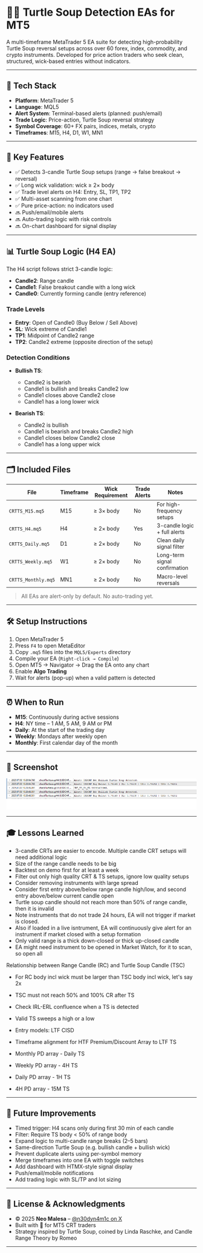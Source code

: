 # 🐢🍲 Turtle Soup Detection EAs for MT5

A multi-timeframe MetaTrader 5 EA suite for detecting high-probability Turtle Soup reversal setups across over 60 forex, index, commodity, and crypto instruments. Developed for price action traders who seek clean, structured, wick-based entries without indicators.

---

## 🧰 Tech Stack

- **Platform**: MetaTrader 5
- **Language**: MQL5
- **Alert System**: Terminal-based alerts (planned: push/email)
- **Trade Logic**: Price-action, Turtle Soup reversal strategy
- **Symbol Coverage**: 60+ FX pairs, indices, metals, crypto
- **Timeframes**: M15, H4, D1, W1, MN1

---

## 🚀 Key Features

- ✅ Detects 3-candle Turtle Soup setups (range → false breakout → reversal)
- ✅ Long wick validation: wick ≥ 2× body
- ✅ Trade level alerts on H4: Entry, SL, TP1, TP2
- ✅ Multi-asset scanning from one chart
- ✅ Pure price-action: no indicators used
- 🔜 Push/email/mobile alerts
- 🔜 Auto-trading logic with risk controls
- 🔜 On-chart dashboard for signal display

---

## 📊 Turtle Soup Logic (H4 EA)

The H4 script follows strict 3-candle logic:
- **Candle2**: Range candle
- **Candle1**: False breakout candle with a long wick
- **Candle0**: Currently forming candle (entry reference)

### Trade Levels
- **Entry**: Open of Candle0 (Buy Below / Sell Above)
- **SL**: Wick extreme of Candle1
- **TP1**: Midpoint of Candle2 range
- **TP2**: Candle2 extreme (opposite direction of the setup)

### Detection Conditions
- **Bullish TS**:
  - Candle2 is bearish
  - Candle1 is bullish and breaks Candle2 low
  - Candle1 closes above Candle2 close
  - Candle1 has a long lower wick

- **Bearish TS**:
  - Candle2 is bullish
  - Candle1 is bearish and breaks Candle2 high
  - Candle1 closes below Candle2 close
  - Candle1 has a long upper wick

---

## 🗂 Included Files

| File                | Timeframe | Wick Requirement | Trade Alerts | Notes                          |
|---------------------|-----------|------------------|---------------|--------------------------------|
| `CRTTS_M15.mq5`     | M15       | ≥ 3× body        | No            | For high-frequency setups      |
| `CRTTS_H4.mq5`      | H4        | ≥ 2× body        | Yes           | 3-candle logic + full alerts   |
| `CRTTS_Daily.mq5`   | D1        | ≥ 2× body        | No            | Clean daily signal filter      |
| `CRTTS_Weekly.mq5`  | W1        | ≥ 2× body        | No            | Long-term signal confirmation  |
| `CRTTS_Monthly.mq5` | MN1       | ≥ 2× body        | No            | Macro-level reversals          |

> All EAs are alert-only by default. No auto-trading yet.


---

## 🛠️ Setup Instructions

1. Open MetaTrader 5  
2. Press `F4` to open MetaEditor  
3. Copy `.mq5` files into the `MQL5/Experts` directory  
4. Compile your EA (`Right-click → Compile`)  
5. Open MT5 → Navigator → Drag the EA onto any chart  
6. Enable **Algo Trading**  
7. Wait for alerts (pop-up) when a valid pattern is detected

---

## ⏰ When to Run

- **M15**: Continuously during active sessions
- **H4**: NY time – 1 AM, 5 AM, 9 AM or PM
- **Daily**: At the start of the trading day
- **Weekly**: Mondays after weekly open
- **Monthly**: First calendar day of the month

---

## 📸 Screenshot

![Turtle Soup Alert](screenshot.png)

---

## 🎓 Lessons Learned

- 3-candle CRTs are easier to encode. Multiple candle CRT setups will need additional logic
- Size of the range candle needs to be big
- Backtest on demo first for at least a week
- Filter out only high quality CRT & TS setups, ignore low quality setups
- Consider removing instruments with large spread
- Consider first entry above/below range candle high/low, and second entry above/below current candle open
- Turtle soup candle should not reach more than 50% of range candle, then it is invalid
- Note instruments that do not trade 24 hours, EA will not trigger if market is closed.
- Also if loaded in a live isntrument, EA will continuously give alert for an instrument if market closed with a setup formation
- Only valid range is a thick down-closed or thick up-closed candle
- EA might need instrument to be opened in Market Watch, for it to scan, so open all

Relationship between Range Candle (RC) and Turtle Soup Candle (TSC)
- For RC body incl wick must be larger than TSC body incl wick, let's say 2x
- TSC must not reach 50% and 100% CR after TS
- Check IRL-ERL confluence when a TS is detected
- Valid TS sweeps a high or a low
- Entry models: LTF CISD

- Timeframe alignment for HTF Premium/Discount Array to LTF TS
- Monthly PD array - Daily TS
- Weekly PD array - 4H TS
- Daily PD array -  1H TS
- 4H PD array - 15M TS

---

## 🎯 Future Improvements

- Timed trigger: H4 scans only during first 30 min of each candle
- Filter: Require TS body < 50% of range body
- Expand logic to multi-candle range breaks (2–5 bars)
- Same-direction Turtle Soup (e.g. bullish candle + bullish wick)
- Prevent duplicate alerts using per-symbol memory
- Merge timeframes into one EA with toggle switches
- Add dashboard with HTMX-style signal display
- Push/email/mobile notifications
- Add trading logic with SL/TP and lot sizing

---

## 📝 License & Acknowledgments

- © 2025 **Neo Malesa** – [@n30dyn4m1c on X](https://www.x.com/n30dyn4m1c)  
- Built with 💚 for MT5 CRT traders   
- Strategy inspired by Turtle Soup, coined by Linda Raschke, and Candle Range Theory by Romeo

---


